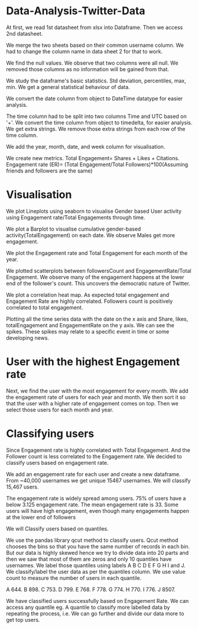# Data-Analysis-Twitter-Data

At first, we read 1st datasheet from xlsx into Dataframe. Then we access 2nd datasheet.

We merge the two sheets based on their common username column. We had to change the column name in data sheet 2 for that to work.

We find the null values. We observe that two columns were all null. We removed those columns as no information will be gained from that.

We study the dataframe's basic statistics. Std deviation, percentiles, max, min. We get a general statistical behaviour of data.

We convert the date column from object to DateTime datatype for easier analysis.

The time column had to be split into two columns Time and UTC based on '+'. We convert the time column from object to timedelta, for easier analysis. We get extra strings. We remove those extra strings from each row of the time column.

We add the year, month, date, and week column for visualisation.

We create new metrics. Total Engagement= Shares + Likes + Citations. Engagement rate (ER)= (Total Engagement/Total Followers)*100(Assuming friends and followers are the same)

# Visualisation

We plot Lineplots using seaborn to visualise Gender based User activity using Engagement rate/Total Engagements through time.

We plot a Barplot to visualise cumulative gender-based activity(TotalEngagement) on each date. We observe Males get more engagement.

We plot the Engagement rate and Total Engagement for each month of the year.

We plotted scatterplots between followersCount and EngagementRate/Total Engagement. We observe many of the engagement happens at the lower end of the follower's count. This uncovers the democratic nature of Twitter.

We plot a correlation heat map. As expected total engagement and Engagement Rate are highly correlated. Followers count is positively correlated to total engagement.

Plotting all the time series data with the date on the x axis and Share, likes, totalEngagement and EngagementRate on the y axis. We can see the spikes. These spikes may relate to a specific event in time or some developing news.

# User with the highest Engagement rate

Next, we find the user with the most engagement for every month. We add the engagement rate of users for each year and month. We then sort it so that the user with a higher rate of engagement comes on top. Then we select those users for each month and year.

# Classifying users

Since Engagement rate is highly correlated with Total Engagement. And the Follower count is less correlated to the Engagement rate. We decided to classify users based on engagement rate.

We add an engagement rate for each user and create a new dataframe. From ~40,000 usernames we get unique 15467 usernames. We will classify 15,467 users. 

The engagement rate is widely spread among users. 75% of users have a below 3.125 engagement rate. The mean engagement rate is 33. Some users will have high engagement, even though many engagements happen at the lower end of followers

We will Classify users based on quantiles.

We use the pandas library qcut method to classify users. Qcut method chooses the bins so that you have the same number of records in each bin. But our data is highly skewed hence we try to divide data into 20 parts and then we saw that most of them are zeros and only 10 quantiles have usernames. We label those quantiles using labels A B C D E F G H I and J. We classify/label the user data as per the quantiles column. We use value count to measure the number of users in each quantile.

A 644. B 898. C 753. D 799. E 768. F 778. G 774. H 770. I 776. J 8507.

We have classified users successfully based on Engagement Rate. We can access any quantile eg. A quantile to classify more labelled data by repeating the process, i.e. We can go further and divide our data more to get top users.





















